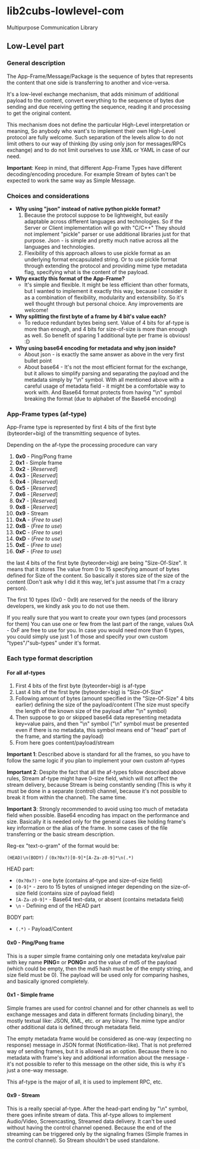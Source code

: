 # lib2cubs-lowlevel-com
Multipurpose Communication Library


## Low-Level part
### General description
The App-Frame/Message/Package is the sequence of bytes that represents the content
that one side is transferring to another and vice-versa. 

It's a low-level exchange mechanism, that adds minimum of additional payload
to the content, convert everything to the sequence of bytes due sending and
due receiving getting the sequence, reading it and processing to get the original
content.

This mechanism does not define the particular High-Level interpretation or meaning,
So anybody who want's to implement their own High-Level protocol are fully welcome.
Such separation of the levels allow to do not limit others to our way of thinking 
(by using only json for messages/RPCs exchange) and to do not limit ourselves to use XML or YAML
in case of our need.

**Important**: Keep in mind, that different App-Frame Types have different decoding/encoding procedure.
For example Stream of bytes can't be expected to work the same way as Simple Message.

### Choices and considerations
 * **Why using "json" instead of native python pickle format?**
    1. Because the protocol suppose to be lightweight, but easily adaptable across different
       languages and technologies. So if the Server or Client implementation will go with "C/C++"
       They should not implement "pickle" parser or use additional libraries just for that purpose.
       Json - is simple and pretty much native across all the languages and technologies.
    2. Flexibility of this approach allows to use pickle format as an underlying format encapsulated string.
       Or to use pickle format through extending the protocol and providing mime type metadata flag, specifying
       what is the content of the payload. 
 * **Why exactly this format of the App-Frame?**
    * It's simple and flexible. It might be less efficient than other formats, but I wanted to implement
      it exactly this way, because I consider it as a combination of flexibility, modularity and 
      extensibility. So it's well thought through but personal choice. 
      Any improvements are welcome!
 * **Why splitting the first byte of a frame by 4 bit's value each?**
    * To reduce redundant bytes being sent. Value of 4 bits for af-type is more than enough,
      and 4 bits for size-of-size is more than enough as well. So benefit 
      of sparing 1 additional byte per frame is obvious! :D
 * **Why using base64 encoding for metadata and why json inside?**
    * About json - is exactly the same answer as above in the very first bullet point
    * About base64 - It's not the most efficient format for the exchange, but it allows to simplify
      parsing and separating the payload and the metadata simply by "\n" symbol. With all
      mentioned above with a careful usage of metadata field - it might be a comfortable way
      to work with. And Base64 format protects from having "\n" symbol breaking the format 
      (due to alphabet of the Base64 encoding)

### App-Frame types (af-type)
App-Frame type is represented by first 4 bits of 
the first byte (byteorder=big) of the transmitting sequence of bytes.

Depending on the af-type the processing procedure can vary

1.  **0x0** - Ping/Pong frame
2.  **0x1** - Simple frame
3.  **0x2** - [_Reserved_]
4.  **0x3** - [_Reserved_]
5.  **0x4** - [_Reserved_]
6.  **0x5** - [_Reserved_]
7.  **0x6** - [_Reserved_]
8.  **0x7** - [_Reserved_]
9.  **0x8** - [_Reserved_]
10. **0x9** - Stream
11. **0xA** - (_Free to use_)
12. **0xB** - (_Free to use_)
13. **0xC** - (_Free to use_)
14. **0xD** - (_Free to use_)
15. **0xE** - (_Free to use_)
16. **0xF** - (_Free to use_)

the last 4 bits of the first byte (byteorder=big) are being "Size-Of-Size". It means that it stores
The value from 0 to 15 specifying amount of bytes defined for Size of the content. 
So basically it stores size of the size of the content (Don't ask why I did it this way, let's just assume 
that I'm a crazy person).

The first 10 types (0x0 - 0x9) are reserved for the needs of the library developers,
we kindly ask you to do not use them.

If you really sure that you want to create your own types (and processors for them)
You can use one or few from the last part of the range, values 0xA - 0xF are free to use
for you. In case you would need more than 6 types, you could simply use just 1 of those and 
specify your own custom "types"/"sub-types" under it's format.

### Each type format description

#### For all af-types
 1.  First 4 bits of the first byte (byteorder=big) is af-type
 2.  Last 4 bits of the first byte (byteorder=big) is "Size-Of-Size"
 3.  Following amount of bytes (amount specified in the "Size-Of-Size" 4 bits earlier)
     defining the size of the payload/content (The size must specify the length of the known 
     size of the payload after "\n" symbol)
 4.  Then suppose to go or skipped base64 data representing metadata key=value pairs, 
     and then "\n" symbol ("\n" symbol must be presented even if there is no metadata,
     this symbol means end of "head" part of the frame, and starting the payload)
 5.  From here goes content/payload/stream

**Important 1**: Described above is standard for all the frames, so you have to follow the same
logic if you plan to implement your own custom af-types

**Important 2**: Despite the fact that all the af-types follow described above rules,
Stream af-type might have 0-size field, which will not affect the stream delivery, 
because Stream is being constantly sending (This is why it must be done in a separate 
(control) channel, because it's not possible to break it from within the channel). 
The same time.

**Important 3**: Strongly recommended to avoid using too much of metadata field when possible. Base64 encoding
has impact on the performance and size. Basically it is needed only for the general cases like holding 
frame's key information or the alias of the frame. In some cases of the file transferring or 
the basic stream description.

Reg-ex "text-o-gram" of the format would be:

`(HEAD)\n(BODY)` / `(0x?0x?)[0-9]*[A-Za-z0-9]*\n(.*)`

HEAD part: 
 * `(0x?0x?)` - one byte (contains af-type and size-of-size field)  
 * `[0-9]*` - zero to 15 bytes of unsigned integer depending on the size-of-size field (contains size of payload field)
 * `[A-Za-z0-9]*` - Base64 text-data, or absent (contains metadata field)
 * `\n` - Defining end of the HEAD part

BODY part: 
 * `(.*)` - Payload/Content  


#### **0x0** - Ping/Pong frame
This is a super simple frame containing only one metadata key/value pair with key name **PING=** or **PONG=**
and the value of md5 of the payload (which could be empty, then the md5 hash must be of the empty string, 
and size field must be 0). The payload will be used only for comparing hashes, and basically ignored completely.


#### **0x1** - Simple frame
Simple frames are used for control channel and for other channels as well to exchange messages
and data in different formats (including binary), the mostly textual like: JSON, XML, etc.
or any binary. The mime type and/or other additional data is defined through metadata field.

The empty metadata frame would be considered as one-way (expecting no response) message in JSON
format (Notification-like). That is not preferred way of sending frames, but it is allowed as
an option. Because there is no metadata with frame's key and additional information about
the message - it's not possible to refer to this message on the other side, this is why it's
just a one-way message.

This af-type is the major of all, it is used to implement RPC, etc.


#### **0x9** - Stream
This is a really special af-type. After the head-part ending by "\n" symbol, there goes infinite stream of data.
This af-type allows to implement Audio/Video, Screencasting, Streamed data delivery. It can't be used without having
the control channel opened. Because the end of the streaming can be triggered only by 
the signaling frames (Simple frames in the control channel). So Stream shouldn't be used standalone.